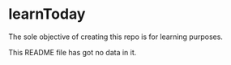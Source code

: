 # learnToday
The sole objective of creating this repo is for learning purposes.

This README file has got no data in it.
